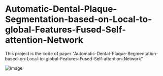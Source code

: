 # Automatic-Dental-Plaque-Segmentation-based-on-Local-to-global-Features-Fused-Self-attention-Network
This project is the code of paper "Automatic-Dental-Plaque-Segmentation-based-on-Local-to-global-Features-Fused-Self-attention-Network"

![image](https://github.com/stellating/Automatic-Dental-Plaque-Segmentation-based-on-Local-to-global-Features-Fused-Self-attention-Network/tree/master/images)
